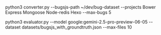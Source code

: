 python3 converter.py --bugsjs-path ~/dev/bug-dataset --projects Bower Express Mongoose Node-redis Hexo --max-bugs 5

python3 evaluator.py --model google:gemini-2.5-pro-preview-06-05 --dataset datasets/bugsjs_with_groundtruth.json --max-files 10